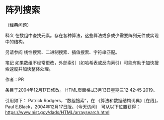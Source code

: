 # 阵列搜索


（经典问题）



释义
在数组中查找元素。存在各种算法，这些算法或多或少需要阵列元件或实现中的结构。



另请参阅
线性搜索、二进制搜索、插值搜索、字符串匹配。



笔记
如果数组不经常更改，外部索引（如哈希表或反向索引）可能有助于加快搜索速度并加快整体处理。


作者：PR







条目于2004年12月17日修改。
HTML页面格式3月13日星期三12:42:45 2019。



引用如下：
Patrick Rodgers，“数组搜索”，在
《算法和数据结构词典》[在线]，Paul E.Black，2004年12月17日版。（今天访问）
可从以下位置获得：https://www.nist.gov/dads/HTML/arraysearch.html